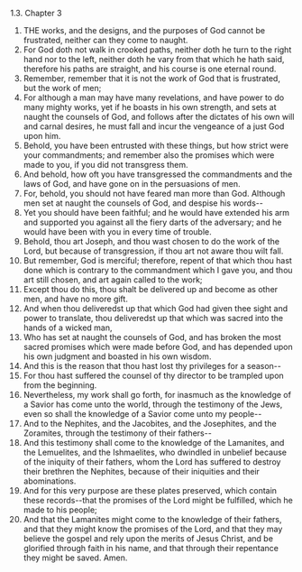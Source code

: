 1.3. Chapter 3
1. THE works, and the designs, and the purposes of God cannot be frustrated, neither can they come to naught.
2. For God doth not walk in crooked paths, neither doth he turn to the right hand nor to the left, neither doth he vary from that which he hath said, therefore his paths are straight, and his course is one eternal round.
3. Remember, remember that it is not the work of God that is frustrated, but the work of men;
4. For although a man may have many revelations, and have power to do many mighty works, yet if he boasts in his own strength, and sets at naught the counsels of God, and follows after the dictates of his own will and carnal desires, he must fall and incur the vengeance of a just God upon him.
5. Behold, you have been entrusted with these things, but how strict were your commandments; and remember also the promises which were made to you, if you did not transgress them.
6. And behold, how oft you have transgressed the commandments and the laws of God, and have gone on in the persuasions of men.
7. For, behold, you should not have feared man more than God. Although men set at naught the counsels of God, and despise his words--
8. Yet you should have been faithful; and he would have extended his arm and supported you against all the fiery darts of the adversary; and he would have been with you in every time of trouble.
9. Behold, thou art Joseph, and thou wast chosen to do the work of the Lord, but because of transgression, if thou art not aware thou wilt fall.
10. But remember, God is merciful; therefore, repent of that which thou hast done which is contrary to the commandment which I gave you, and thou art still chosen, and art again called to the work;
11. Except thou do this, thou shalt be delivered up and become as other men, and have no more gift.
12. And when thou deliveredst up that which God had given thee sight and power to translate, thou deliveredst up that which was sacred into the hands of a wicked man,
13. Who has set at naught the counsels of God, and has broken the most sacred promises which were made before God, and has depended upon his own judgment and boasted in his own wisdom.
14. And this is the reason that thou hast lost thy privileges for a season--
15. For thou hast suffered the counsel of thy director to be trampled upon from the beginning.
16. Nevertheless, my work shall go forth, for inasmuch as the knowledge of a Savior has come unto the world, through the testimony of the Jews, even so shall the knowledge of a Savior come unto my people--
17. And to the Nephites, and the Jacobites, and the Josephites, and the Zoramites, through the testimony of their fathers--
18. And this testimony shall come to the knowledge of the Lamanites, and the Lemuelites, and the Ishmaelites, who dwindled in unbelief because of the iniquity of their fathers, whom the Lord has suffered to destroy their brethren the Nephites, because of their iniquities and their abominations.
19. And for this very purpose are these plates preserved, which contain these records--that the promises of the Lord might be fulfilled, which he made to his people;
20. And that the Lamanites might come to the knowledge of their fathers, and that they might know the promises of the Lord, and that they may believe the gospel and rely upon the merits of Jesus Christ, and be glorified through faith in his name, and that through their repentance they might be saved. Amen.

